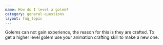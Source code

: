 ```yaml
---
name: How do I level a golem?
category: general-questions
layout: faq_topic
---
```

Golems can not gain experience, the reason for this is they are crafted. To get a higher level golem use your animation crafting skill to make a new one.